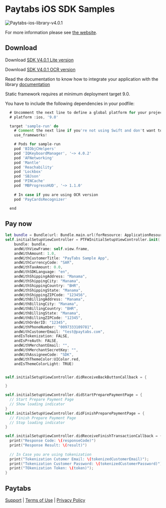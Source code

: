 Paytabs iOS SDK Samples
========
![Paytabs-ios-library-v4.0.1](https://img.shields.io/badge/Paytabs%20IOS%20library-v4.0.1-green.svg)

For more information please see [the website][1].


Download
--------

Download [SDK V4.0.1 Lite version](https://raw.githubusercontent.com/paytabscom/paytabs-ios-library-sample/master/sdk/ios_sdk-v4.0.1-lite.zip)

Download [SDK V4.0.1 OCR version](https://raw.githubusercontent.com/paytabscom/paytabs-ios-library-sample/master/sdk/ios_sdk-v4.0.1-ocr.zip)

Read the documentation to know how to integrate your application with the library
[documentation](https://dev.paytabs.com/docs/ios/)

Static framework requires at minimum deployment target 9.0.

You have to include the following dependencies in your podfile:
```groovy
  # Uncomment the next line to define a global platform for your project
  # platform :ios, '9.0'

  target 'sample-run' do
    # Comment the next line if you're not using Swift and don't want to use dynamic frameworks
    use_frameworks!

    # Pods for sample-run
    pod 'BIObjCHelpers'
    pod 'IQKeyboardManager', '~> 4.0.2'
    pod 'AFNetworking'
    pod 'Mantle'
    pod 'Reachability'
    pod 'Lockbox'
    pod 'SBJson'
    pod 'PINCache'
    pod 'MBProgressHUD', '~> 1.1.0'
    
    # In case if you are using OCR version 
    pod 'PayCardsRecognizer'

  end
```

Pay now
------------
```Swift
let bundle = Bundle(url: Bundle.main.url(forResource: ApplicationResources.kFrameworkResourcesBundle, withExtension: "bundle")!)
self.initialSetupViewController = PTFWInitialSetupViewController.init(
    bundle: bundle,
    andWithViewFrame: self.view.frame,
    andWithAmount: 1.0,
    andWithCustomerTitle: "PayTabs Sample App",
    andWithCurrencyCode: "SAR",
    andWithTaxAmount: 0.0,
    andWithSDKLanguage: "en",
    andWithShippingAddress: "Manama",
    andWithShippingCity: "Manama",
    andWithShippingCountry: "BHR",
    andWithShippingState: "Manama",
    andWithShippingZIPCode: "123456",
    andWithBillingAddress: "Manama",
    andWithBillingCity: "Manama",
    andWithBillingCountry: "BHR",
    andWithBillingState: "Manama",
    andWithBillingZIPCode: "12345",
    andWithOrderID: "12345",
    andWithPhoneNumber: "0097333109781",
    andWithCustomerEmail: "test@paytabs.com",
    andIsTokenization: FALSE,
    andIsPreAuth: FALSE,
    andWithMerchantEmail: "",
    andWithMerchantSecretKey: "",
    andWithAssigneeCode: "SDK",
    andWithThemeColor:UIColor.red,
    andIsThemeColorLight: TRUE)


self.initialSetupViewController.didReceiveBackButtonCallback = {

}

self.initialSetupViewController.didStartPreparePaymentPage = {
  // Start Prepare Payment Page
  // Show loading indicator
}
self.initialSetupViewController.didFinishPreparePaymentPage = {
  // Finish Prepare Payment Page
  // Stop loading indicator
}

self.initialSetupViewController.didReceiveFinishTransactionCallback = {(responseCode, result, transactionID, tokenizedCustomerEmail, tokenizedCustomerPassword, token, transactionState) in
  print("Response Code: \(responseCode)")
  print("Response Result: \(result)")
  
  // In Case you are using tokenization
  print("Tokenization Cutomer Email: \(tokenizedCustomerEmail)");
  print("Tokenization Customer Password: \(tokenizedCustomerPassword)");
  print("TOkenization Token: \(token)");
}

```

Paytabs
-------
[Support][2] | [Terms of Use][3] | [Privacy Policy][4]




 [1]: https://dev.paytabs.com/docs-apis/#ios-sdk
 [2]: https://www.paytabs.com/en/support/
 [3]: https://www.paytabs.com/en/terms-of-use/
 [4]: https://www.paytabs.com/en/privacy-policy/
